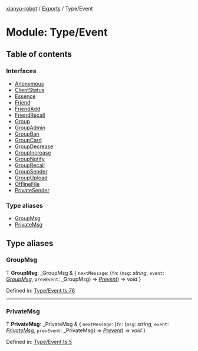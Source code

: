 [xianyu-robot](../README.md) / [Exports](../modules.md) / Type/Event

# Module: Type/Event

## Table of contents

### Interfaces

- [Anonymous](../interfaces/type_event.anonymous.md)
- [ClientStatus](../interfaces/type_event.clientstatus.md)
- [Essence](../interfaces/type_event.essence.md)
- [Friend](../interfaces/type_event.friend.md)
- [FriendAdd](../interfaces/type_event.friendadd.md)
- [FriendRecall](../interfaces/type_event.friendrecall.md)
- [Group](../interfaces/type_event.group.md)
- [GroupAdmin](../interfaces/type_event.groupadmin.md)
- [GroupBan](../interfaces/type_event.groupban.md)
- [GroupCard](../interfaces/type_event.groupcard.md)
- [GroupDecrease](../interfaces/type_event.groupdecrease.md)
- [GroupIncrease](../interfaces/type_event.groupincrease.md)
- [GroupNotify](../interfaces/type_event.groupnotify.md)
- [GroupRecall](../interfaces/type_event.grouprecall.md)
- [GroupSender](../interfaces/type_event.groupsender.md)
- [GroupUpload](../interfaces/type_event.groupupload.md)
- [OfflineFile](../interfaces/type_event.offlinefile.md)
- [PrivateSender](../interfaces/type_event.privatesender.md)

### Type aliases

- [GroupMsg](type_event.md#groupmsg)
- [PrivateMsg](type_event.md#privatemsg)

## Type aliases

### GroupMsg

Ƭ **GroupMsg**: \_GroupMsg & { `nextMessage`: (`fn`: (`msg`: *string*, `event`: [*GroupMsg*](type_event.md#groupmsg), `prevEvent`: \_GroupMsg) => [*Prevent*](type_bot.md#prevent)) => *void*  }

Defined in: [Type/Event.ts:76](https://github.com/blacktunes/xianyu-robot/blob/ba6672b/src/Type/Event.ts#L76)

___

### PrivateMsg

Ƭ **PrivateMsg**: \_PrivateMsg & { `nextMessage`: (`fn`: (`msg`: *string*, `event`: [*PrivateMsg*](type_event.md#privatemsg), `prevEvent`: \_PrivateMsg) => [*Prevent*](type_bot.md#prevent)) => *void*  }

Defined in: [Type/Event.ts:5](https://github.com/blacktunes/xianyu-robot/blob/ba6672b/src/Type/Event.ts#L5)
